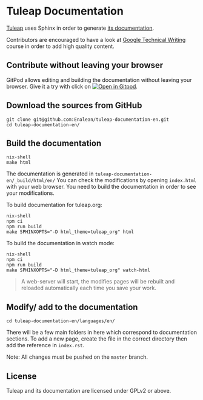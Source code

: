 Tuleap Documentation
====================

[Tuleap](https://tuleap.org/) uses Sphinx in order to generate [its
documentation](https://docs.tuleap.org/).

Contributors are encouraged to have a look at 
[Google Technical Writing](https://developers.google.com/tech-writing) 
course in order to add high quality content.

Contribute without leaving your browser
---------------------------------------

GitPod allows editing and building the documentation without leaving your browser. Give it a try with click on [![Open in Gitpod](https://gitpod.io/button/open-in-gitpod.svg)](https://gitpod.io/#https://github.com/Enalean/tuleap-documentation-en).


Download the sources from GitHub
--------------------------------

    git clone git@github.com:Enalean/tuleap-documentation-en.git
    cd tuleap-documentation-en/

Build the documentation
-----------------------

    nix-shell
    make html

The documentation is generated in `tuleap-documentation-en/_build/html/en/` You can check the modifications by opening `index.html` with your web browser. You need to build the documentation in order to see your modifications.

To build documentation for tuleap.org:

    nix-shell
    npm ci
    npm run build
    make SPHINXOPTS="-D html_theme=tuleap_org" html


To build the documentation in watch mode:

    nix-shell
    npm ci
    npm run build
    make SPHINXOPTS="-D html_theme=tuleap_org" watch-html
    
> A web-server will start, the modifies pages will be rebuilt and reloaded automatically each time you save your work.

Modify/ add to the documentation
------------------------

    cd tuleap-documentation-en/languages/en/

There will be a few main folders in here which correspond to documentation sections. To add a new page, create the file in the correct directory then add the reference in `index.rst`.

Note: All changes must be pushed on the `master` branch.

License
-------

Tuleap and its documentation are licensed under GPLv2 or above.
